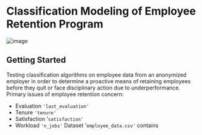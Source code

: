 # Classification Modeling of Employee Retention Program

![image](https://user-images.githubusercontent.com/29715062/37113674-088950ee-2214-11e8-9041-b2b99d21633d.png)

## Getting Started

Testing classification algorithms on employee data from an anonymized employer in order to determine a proactive means of retaining employees before they quit or face disciplinary action due to underperformance. 
Primary issues of employee retention concern: 
* Evaluation `'last_evaluation'`
* Tenure `'tenure'`
* Satisfaction '`satisfaction'`
* Workload `'n_jobs'`
Dataset '`employee_data.csv'` contains 
